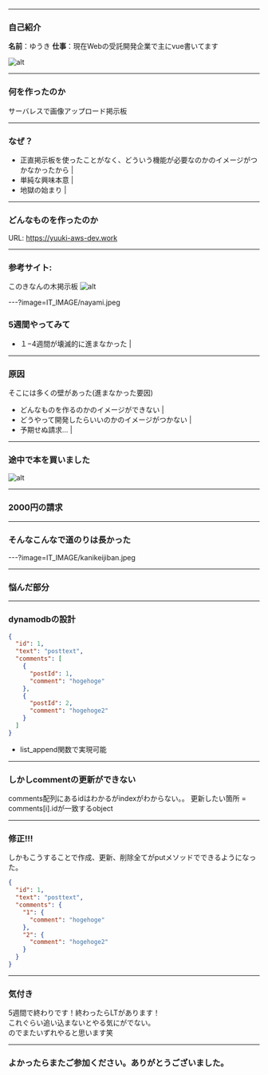 
---
### 自己紹介
**名前**：ゆうき
**仕事**：現在Webの受託開発企業で主にvue書いてます

![alt](LT_IMAGE/my_image.jpg)

---
### 何を作ったのか
サーバレスで画像アップロード掲示板

---
### なぜ？
- 正直掲示板を使ったことがなく、どういう機能が必要なのかのイメージがつかなかったから |
- 単純な興味本意 |
- 地獄の始まり |

---
### どんなものを作ったのか
URL: https://yuuki-aws-dev.work

---
### 参考サイト: 
このきなんの木掲示板
![alt](LT_IMAGE/konokinannoki.png)

---?image=IT_IMAGE/nayami.jpeg
### 5週間やってみて

- １−4週間が壊滅的に進まなかった |

---
### 原因

そこには多くの壁があった(進まなかった要因)
- どんなものを作るのかのイメージができない |
- どうやって開発したらいいのかのイメージがつかない |
-  予期せぬ請求... |

---
### 途中で本を買いました
![alt](LT_IMAGE/aws-serverless-book.jpg)

---
### 2000円の請求

---
### そんなこんなで道のりは長かった

---?image=IT_IMAGE/kanikeijiban.jpeg

---
### 悩んだ部分

---
### dynamodbの設計
```json
{
  "id": 1,
  "text": "posttext",
  "comments": [
    {
      "postId": 1,
      "comment": "hogehoge"
    },
    {
      "postId": 2,
      "comment": "hogehoge2"
    }
  ]
}
```
- list_append関数で実現可能
---
### しかしcommentの更新ができない
comments配列にあるidはわかるがindexがわからない。。
更新したい箇所 = comments[i].idが一致するobject

---
### 修正!!!
しかもこうすることで作成、更新、削除全てがputメソッドでできるようになった。
```json
{
  "id": 1,
  "text": "posttext",
  "comments": {
    "1": {
      "comment": "hogehoge"
    },
    "2": {
      "comment": "hogehoge2"
    }
  }
}
```

---
### 気付き

5週間で終わりです！終わったらLTがあります！<br>
これぐらい追い込まないとやる気にがでない。<br>
のでまたいずれやると思います笑

---
### よかったらまたご参加ください。ありがとうございました。